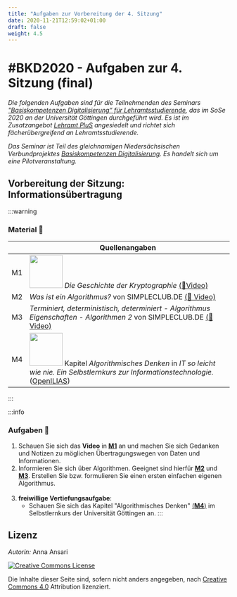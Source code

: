 ```yaml
---
title: "Aufgaben zur Vorbereitung der 4. Sitzung"
date: 2020-11-21T12:59:02+01:00
draft: false
weight: 4.5
---
```


# #BKD2020 - Aufgaben zur 4. Sitzung (final)

*Die folgenden Aufgaben sind für die Teilnehmenden des  Seminars ["Basiskompetenzen Digitalisierung“ für Lehramtsstudierende](https://univz.uni-goettingen.de/qisserver/rds?state=verpublish&status=init&vmfile=no&moduleCall=webInfo&publishConfFile=webInfo&publishSubDir=veranstaltung&veranstaltung.veranstid=262605), das im SoSe 2020 an der Universität Göttingen durchgeführt wird. Es ist im Zusatzangebot [Lehramt PluS](https://www.uni-goettingen.de/lehramtplus) angesiedelt und richtet sich fächerübergreifend an Lehramtsstudierende.*

*Das Seminar ist Teil des gleichnamigen Niedersächsischen Verbundprojektes [Basiskompetenzen Digitalisierung](http://www.lehrerbildungsverbund-niedersachsen.de/index.php?s=ProjektBasiskompetenzenDigitalisierung). Es handelt sich um eine Pilotveranstaltung.*


##  Vorbereitung der Sitzung: Informationsübertragung



:::warning

### Material :book:

|  | Quellenangaben |
| -------- | -------- |
| M1     | <a href="https://creativecommons.org/licenses/by-sa/4.0/deed.de" target="_top"><img alt="" src="http://mehrals0und1.ch/pub/Digital/Grafiken/CC-BY-SA.png" width="75px" /></a> *Die Geschichte der Kryptographie* [(:movie_camera:Video)](https://www.inf-schule.de/kommunikation/kryptologie) |
| M2 | *Was ist ein Algorithmus?*  von  SIMPLECLUB.DE  [(:movie_camera: Video)](https://www.youtube.com/watch?v=2UvK-8DyXyc)|
| M3 | *Terminiert, deterministisch, determiniert - Algorithmus Eigenschaften* - *Algorithmen 2* von  SIMPLECLUB.DE  [(:movie_camera: Video)](https://www.youtube.com/watch?v=2UvK-8DyXyc)|
| M4 | <a href="https://creativecommons.org/licenses/by-sa/4.0/deed.de" target="_top"><img alt="" src="http://mehrals0und1.ch/pub/Digital/Grafiken/CC-BY-SA.png" width="75px" /></a> Kapitel *Algorithmisches Denken* in *IT so leicht wie nie. Ein Selbstlernkurs zur Informationstechnologie.* ([OpenILIAS](http://openilias.uni-goettingen.de/openilias/ilias.php?ref_id=824&obj_id=4911&cmd=layout&cmdClass=illmpresentationgui&cmdNode=eo&baseClass=ilLMPresentationGUI))|
:::


:::info
### Aufgaben :mega:

1. Schauen Sie sich das **Video** in [**M1**](https://www.inf-schule.de/kommunikation/kryptologie) an und machen Sie sich Gedanken und Notizen zu möglichen Übertragungswegen von Daten und Informationen.
2. Informieren Sie sich über Algorithmen. Geeignet sind hierfür [**M2**](https://www.youtube.com/watch?v=2UvK-8DyXyc) und [**M3**](https://www.youtube.com/watch?v=2UvK-8DyXyc). Erstellen Sie bzw. formulieren Sie einen ersten einfachen eigenen Algorithmus.
<br></br>
3. **freiwillige Vertiefungsaufgabe**:
    * Schauen Sie sich das Kapitel "Algorithmisches Denken" [(**M4**)]((http://openilias.uni-goettingen.de/openilias/ilias.php?ref_id=824&obj_id=4911&cmd=layout&cmdClass=illmpresentationgui&cmdNode=eo&baseClass=ilLMPresentationGUI)) im Selbstlernkurs der Universität Göttingen an.
:::



## Lizenz
*Autorin:* Anna Ansari


<a rel="license" href="http://creativecommons.org/licenses/by/4.0/"><img alt="Creative Commons License" style="border-width:0" src="https://i.creativecommons.org/l/by/4.0/88x31.png" /></a><br/><p>Die Inhalte dieser Seite sind, sofern nicht anders angegeben, nach <a rel="license" href="http://creativecommons.org/licenses/by/4.0/">Creative Commons 4.0</a> Attribution lizenziert.</p>
